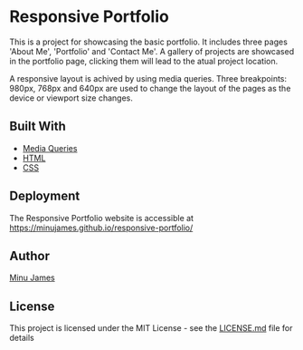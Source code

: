 # Responsive Portfolio
This is a project for showcasing the basic portfolio. It includes three pages 'About Me', 'Portfolio' and 'Contact Me'. A gallery of projects are showcased in the portfolio page, clicking them will lead to the atual project location. 

A responsive layout is achived by using media queries. Three breakpoints: 980px, 768px and 640px are used to change the layout of the pages as the device or viewport size changes.


## Built With
* [Media Queries](https://www.w3schools.com/css/css_rwd_mediaqueries.asp)
* [HTML](https://www.w3schools.com/html/)
* [CSS](https://www.w3schools.com/css/)

## Deployment
The Responsive Portfolio website is accessible at https://minujames.github.io/responsive-portfolio/

## Author
[Minu James](https://minujames.github.io/)

## License
This project is licensed under the MIT License - see the [LICENSE.md](LICENSE.md) file for details